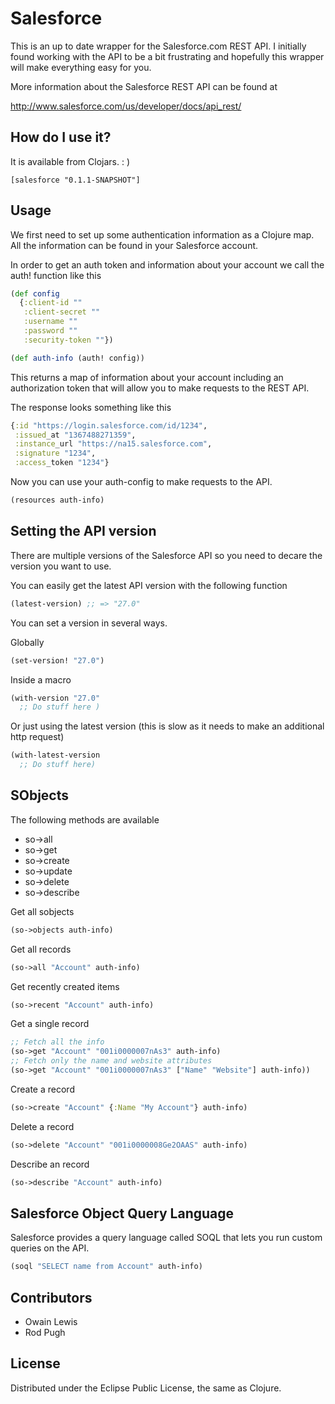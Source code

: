 # Salesforce

This is an up to date wrapper for the Salesforce.com REST API. I initially found working with
the API to be a bit frustrating and hopefully this wrapper will make everything easy for you.

More information about the Salesforce REST API can be found at

http://www.salesforce.com/us/developer/docs/api_rest/

## How do I use it?

It is available from Clojars. : )

```
[salesforce "0.1.1-SNAPSHOT"]
```

## Usage

We first need to set up some authentication information as a Clojure map. All the information can be found in your Salesforce account.

In order to get an auth token and information about your account we call the auth! function
like this

```clojure
(def config
  {:client-id ""
   :client-secret ""
   :username ""
   :password ""
   :security-token ""})

(def auth-info (auth! config))
```

This returns a map of information about your account including an authorization token that will allow you to make requests to the REST API.

The response looks something like this

```clojure
{:id "https://login.salesforce.com/id/1234",
 :issued_at "1367488271359",
 :instance_url "https://na15.salesforce.com",
 :signature "1234",
 :access_token "1234"}
```

Now you can use your auth-config to make requests to the API.

```clojure
(resources auth-info)
```

## Setting the API version

There are multiple versions of the Salesforce API so you need to decare the version you want to use.

You can easily get the latest API version with the following function

```clojure
(latest-version) ;; => "27.0"
```

You can set a version in several ways.

Globally

```clojure
(set-version! "27.0")
```

Inside a macro

```clojure
(with-version "27.0"
  ;; Do stuff here )

```

Or just using the latest version (this is slow as it needs to make an additional http request)

```clojure
(with-latest-version
  ;; Do stuff here)
```

## SObjects

The following methods are available

+ so->all
+ so->get
+ so->create
+ so->update
+ so->delete
+ so->describe

Get all sobjects

```clojure
(so->objects auth-info)
```

Get all records

```clojure
(so->all "Account" auth-info)
```

Get recently created items

```clojure
(so->recent "Account" auth-info)
```

Get a single record

```clojure
;; Fetch all the info
(so->get "Account" "001i0000007nAs3" auth-info)
;; Fetch only the name and website attributes
(so->get "Account" "001i0000007nAs3" ["Name" "Website"] auth-info))
```

Create a record

```clojure
(so->create "Account" {:Name "My Account"} auth-info)
```

Delete a record

```clojure
(so->delete "Account" "001i0000008Ge2OAAS" auth-info)
```

Describe an record

```clojure
(so->describe "Account" auth-info)
```

## Salesforce Object Query Language

Salesforce provides a query language called SOQL that lets you run custom queries on the API.

```clojure
(soql "SELECT name from Account" auth-info)
```

## Contributors

+ Owain Lewis [](https://github.com/owainlewis)
+ Rod Pugh [](https://github.com/rodnaph)

## License

Distributed under the Eclipse Public License, the same as Clojure.

